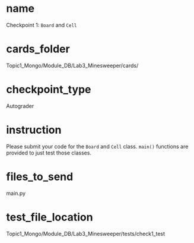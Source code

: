 # name 
Checkpoint 1: `Board` and `Cell`  

# cards_folder
Topic1_Mongo/Module_DB/Lab3_Minesweeper/cards/

# checkpoint_type
Autograder

# instruction
Please submit your code for the `Board` and `Cell` class. `main()` functions are provided to just test those classes. 

# files_to_send
main.py

# test_file_location
Topic1_Mongo/Module_DB/Lab3_Minesweeper/tests/check1_test
